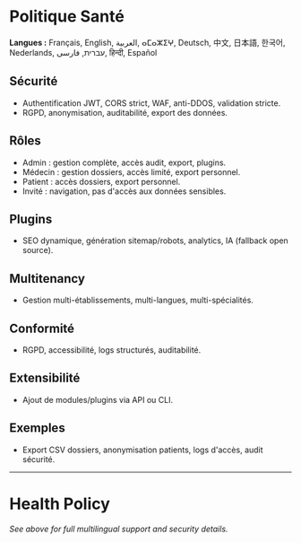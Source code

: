 # Politique Santé

**Langues :** Français, English, العربية, ⴰⵎⴰⵣⵉⵖ, Deutsch, 中文, 日本語, 한국어, Nederlands, עברית, فارسی, हिन्दी, Español

## Sécurité
- Authentification JWT, CORS strict, WAF, anti-DDOS, validation stricte.
- RGPD, anonymisation, auditabilité, export des données.

## Rôles
- Admin : gestion complète, accès audit, export, plugins.
- Médecin : gestion dossiers, accès limité, export personnel.
- Patient : accès dossiers, export personnel.
- Invité : navigation, pas d'accès aux données sensibles.

## Plugins
- SEO dynamique, génération sitemap/robots, analytics, IA (fallback open source).

## Multitenancy
- Gestion multi-établissements, multi-langues, multi-spécialités.

## Conformité
- RGPD, accessibilité, logs structurés, auditabilité.

## Extensibilité
- Ajout de modules/plugins via API ou CLI.

## Exemples
- Export CSV dossiers, anonymisation patients, logs d'accès, audit sécurité.

---

# Health Policy

*See above for full multilingual support and security details.*
